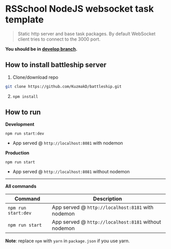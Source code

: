 # RSSchool NodeJS websocket task template
> Static http server and base task packages. 
> By default WebSocket client tries to connect to the 3000 port.

**You should be in [develop branch](https://github.com/wellder00/Websocket_battleship_server/tree/develop).**

## How to install battleship server
1. Clone/download repo
```bash
git clone https://github.com/KuzmakD/battleship.git
```
2. `npm install`

## How to run
**Development**

`npm run start:dev`

* App served @ `http://localhost:8081` with nodemon

**Production**

`npm run start`

* App served @ `http://localhost:8081` without nodemon

---

**All commands**

Command | Description
--- | ---
`npm run start:dev` | App served @ `http://localhost:8181` with nodemon
`npm run start` | App served @ `http://localhost:8181` without nodemon

**Note**: replace `npm` with `yarn` in `package.json` if you use yarn.
